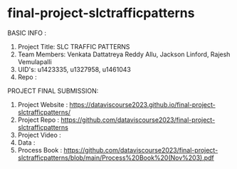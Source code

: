 # final-project-slctrafficpatterns
BASIC INFO : 
1. Project Title: SLC TRAFFIC PATTERNS
2. Team Members: Venkata Dattatreya Reddy Allu, Jackson Linford, Rajesh Vemulapalli
3. UID's: u1423335, u1327958, u1461043
4. Repo :

PROJECT FINAL SUBMISSION:
1. Project Website : https://dataviscourse2023.github.io/final-project-slctrafficpatterns/
2. Project Repo : https://github.com/dataviscourse2023/final-project-slctrafficpatterns
3. Project Video :
4. Data : 
5. Process Book : https://github.com/dataviscourse2023/final-project-slctrafficpatterns/blob/main/Process%20Book%20(Nov%203).pdf


